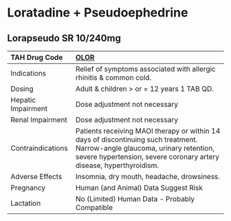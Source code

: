 # Loratadine + Pseudoephedrine

## Lorapseudo SR 10/240mg

| TAH Drug Code      | [OLOR](https://www.tahsda.org.tw/drugs/hissearch.php?drug_code=OLOR)                                                                                                                               |
|:-------------------|:---------------------------------------------------------------------------------------------------------------------------------------------------------------------------------------------------|
| Indications        | Relief of symptoms associated with allergic rhinitis & common cold.                                                                                                                                |
| Dosing             | Adult & children > or = 12 years 1 TAB QD.                                                                                                                                                         |
| Hepatic Impairment | Dose adjustment not necessary                                                                                                                                                                      |
| Renal Impairment   | Dose adjustment not necessary                                                                                                                                                                      |
| Contraindications  | Patients receiving MAOI therapy or within 14 days of discontinuing such treatment. Narrow-angle glaucoma, urinary retention, severe hypertension, severe coronary artery disease, hyperthyroidism. |
| Adverse Effects    | Insomnia, dry mouth, headache, drowsiness.                                                                                                                                                         |
| Pregnancy          | Human (and Animal) Data Suggest Risk                                                                                                                                                               |
| Lactation          | No (Limited) Human Data - Probably Compatible                                                                                                                                                      |

